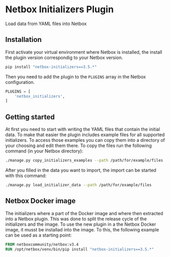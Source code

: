 # Netbox Initializers Plugin

Load data from YAML files into Netbox

## Installation

First activate your virtual environment where Netbox is installed, the install the plugin version correspondig to your Netbox version.
```bash
pip install "netbox-initializers==3.5.*"
```
Then you need to add the plugin to the `PLUGINS` array in the Netbox configuration.
```python
PLUGINS = [
    'netbox_initializers',
]
```

## Getting started

At first you need to start with writing the YAML files that contain the initial data. To make that easier the plugin includes example files for all supported initializers. To access those examples you can copy them into a directory of your choosing and edit them there. To copy the files run the following command (in your Netbox directory):

```bash
./manage.py copy_initializers_examples --path /path/for/example/files
```

After you filled in the data you want to import, the import can be started with this command:

```bash
./manage.py load_initializer_data --path /path/for/example/files
```


## Netbox Docker image

The initializers where a part of the Docker image and where then extracted into a Netbox plugin. This was done to split the release cycle of the initializers and the image.
To use the new plugin in a the Netbox Docker image, it musst be installad into the image. To this, the following example can be used as a starting point:

```dockerfile
FROM netboxcommunity/netbox:v3.4
RUN /opt/netbox/venv/bin/pip install "netbox-initializers==3.5.*"
```

